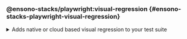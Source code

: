 <!-- markdownlint-disable MD041 -->

### @ensono-stacks/playwright:visual-regression {#ensono-stacks-playwright-visual-regression}

<details>
<summary>Adds native or cloud based visual regression to your test suite</summary>

The _visual-regression_ generator provides you with the option to scaffold visual regression tests and configuration through a cloud based provider or Playwrights native visual comparison API.

## Usage

```bash
nx g @ensono-stacks/playwright:visual-regression
```

Upon calling the _visual-regression_ generator you will be presented with a number of options:

- What type of visual regression tests would you like to use?
    - native: Generate visual regression tests using Playwrights native [visual comparison api](https://playwright.dev/docs/test-snapshots)
    - applitools: Generate visual regression tests using the [`@applitools/eyes-playwright`](https://www.npmjs.com/package/@applitools/eyes-playwright) plugin and scaffold an example visual regression test batch

### Command line arguments

The following command line arguments are available:

| Option        | Description                                             | Type   | Accepted Values                   | Default |
| ------------- | ------------------------------------------------------- | ------ | --------------------------------- | ------- |
| --project, -p | The name of the existing playwright test app to enhance | string |                                   |         |
| --type, -t    | Method used to conduct visual testing                   | string | [choices: "native", "applitools"] | none    |

### Generator Output

#### Playwright with native visual comparisons

Opting to scaffold **native** visual testing will make a number of amendments to your test projects configuration:

1. [playwright.config.ts snapshot configuration](../../testing/testing_in_nx/playwright_visual_testing#snapshot-configuration): Configuration for your visual tests
2. [playwright-visual-regression.spec.ts](../../testing/testing_in_nx/playwright_visual_testing#sample-tests): Sample test showcasing how to perform visual testing using playwrights native [visual comparison api](https://playwright.dev/docs/test-snapshots).
3. project.json: Additional task set up to enable you to run your visual regression tests using the playwright:jammy container

```text title="Generated files"
.
├── apps
│   ├── <app-name>-e2e
│   │   ├── src
│   │   │   ├── playwright-visual-regression.spec.ts #Example visual test using playwright
└──────────
```

:::note

Visit the [`Playwright with visual comparisons`](../../testing/testing_in_nx/playwright_visual_testing.md) documentation for further details!

:::

#### Playwright with Applitools Eyes

Opting to scaffold visual testing with **applitools** will make a number of amendments to your test projects configuration:

1. [@applitools/eyes-playwright](https://www.npmjs.com/package/@applitools/eyes-playwright): Dependency added to `package.json`
2. [playwright.config.ts project configuration](../../testing/testing_in_nx/playwright_visual_testing_applitools.md#applitools-eyes-with-playwright): Standalone project configuration to isolate visual tests with Applitools Eyes
3. [applitools-eyes-grid.spec.ts](../../testing/testing_in_nx/playwright_visual_testing_applitools.md#sample-tests): Sample test showcasing how to perform visual testing using the Applitools Eyes Grid.

```text title="Generated files"
.
├── apps
│   ├── <app-name>-e2e
│   │   ├── src
│   │   │   ├── applitools-eyes-grid.spec.ts #Example visual test using playwright
└──────────
```

:::note

Visit the [`Playwright with Applitools Eyes`](../../testing/testing_in_nx/playwright_visual_testing_applitools.md) documentation for further details!

:::

</details>
